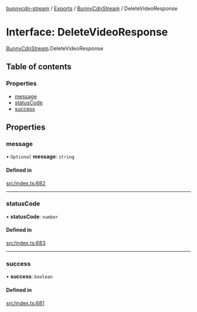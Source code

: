 [bunnycdn-stream](../README.md) / [Exports](../modules.md) / [BunnyCdnStream](../modules/BunnyCdnStream.md) / DeleteVideoResponse

# Interface: DeleteVideoResponse

[BunnyCdnStream](../modules/BunnyCdnStream.md).DeleteVideoResponse

## Table of contents

### Properties

- [message](BunnyCdnStream.DeleteVideoResponse.md#message)
- [statusCode](BunnyCdnStream.DeleteVideoResponse.md#statuscode)
- [success](BunnyCdnStream.DeleteVideoResponse.md#success)

## Properties

### message

• `Optional` **message**: `string`

#### Defined in

[src/index.ts:682](https://github.com/dan-online/bunnycdn-stream/blob/ba93b87/src/index.ts#L682)

___

### statusCode

• **statusCode**: `number`

#### Defined in

[src/index.ts:683](https://github.com/dan-online/bunnycdn-stream/blob/ba93b87/src/index.ts#L683)

___

### success

• **success**: `boolean`

#### Defined in

[src/index.ts:681](https://github.com/dan-online/bunnycdn-stream/blob/ba93b87/src/index.ts#L681)
